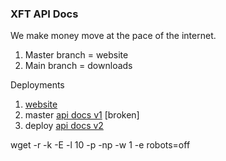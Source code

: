 ### XFT API Docs

We make money move at the pace of the internet. 

1. Master branch = website
2. Main branch = downloads



Deployments

1. [website](https://xft-bridge.netlify.app/)
2. master [api docs v1](https://xft-bridge-api.netlify.app/) [broken]
3. deploy [api docs v2](https://xft-bridge-api2.netlify.app/)


wget -r -k -E -l 10 -p -np -w 1 -e robots=off <URL>

